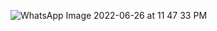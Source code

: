 


![WhatsApp Image 2022-06-26 at 11 47 33 PM](https://user-images.githubusercontent.com/107995880/175828743-163754c5-6b83-439a-9b74-e7d1d5c8a0c9.jpeg)


